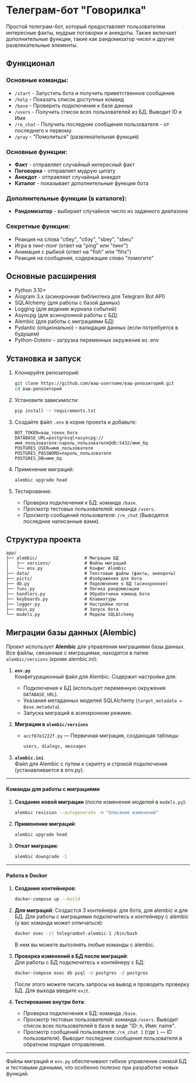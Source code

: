 # Телеграм-бот "Говорилка"

Простой телеграм-бот, который предоставляет пользователям интересные факты, мудрые поговорки и анекдоты. Также включает дополнительные функции, такие как рандомизатор чисел и другие развлекательные элементы.

## Функционал

### Основные команды:
- `/start` - Запустить бота и получить приветственное сообщение
- `/help` - Показать список доступных команд
- `/base` - Проверить подключение к базе данных
- `/users` - Получить список всех пользователей из БД. Выводит ID и Имя
- `/re_chat` - Получить последние сообщения пользователя - от последнего к первому.
- `/pray` - "Помолиться" (развлекательная функция)

### Основные функции:
- **Факт** - отправляет случайный интересный факт
- **Поговорка** - отправляет мудрую цитату
- **Анекдот** - отправляет случайный анекдот
- **Каталог** - показывает дополнительные функции бота

### Дополнительные функции (в каталоге):
- **Рандомизатор** - выбирает случайное число из заданного диапазона

### Секретные функции:
- Реакция на слова "сбеу", "сбэу", "sbey", "sbeu"
- Игра в пинг-понг (ответ на "ping" или "пинг")
- Анимация с рыбкой (ответ на "fish" или "fihs")
- Реакция на сообщения, содержащие слово "помогите"

## Основные расширения

- Python 3.10+
- Aiogram 3.x (асинхронная библиотека для Telegram Bot API)
- SQLAlchemy (для работы с базой данных)
- Logging (для ведения журнала событий)
- Asyncpg (для асинхронной работы с БД)
- Alembic (для работы с миграциями БД)
- Pydantic (опционально) – валидация данных (если потребуется в будущем)
- Python-Dotenv – загрузка переменных окружения из .env

## Установка и запуск

1. Клонируйте репозиторий:
   ```bash
   git clone https://github.com/ваш-username/ваш-репозиторий.git
   cd ваш-репозиторий
   ```

2. Установите зависимости:
   ```bash
   pip install -r requirements.txt
   ```

3. Создайте файл `.env` в корне проекта и добавьте:
   ```
   BOT_TOKEN=ваш_токен_бота
   DATABASE_URL=postgresql+asyncpg://имя_пользователя:пароль_пользователя@db:5432/имя_бд
   POSTGRES_USER=имя_пользователя
   POSTGRES_PASSWORD=пароль_пользователя
   POSTGRES_DB=имя_бд
   ```

4. Применение миграций:  
   ```bash
   alembic upgrade head
   ```

5. Тестирование:  
   - Проверка подключения к БД: команда `/base`.  
   - Просмотр тестовых пользователей: команда `/users`.  
   - Просмотр сообщений пользователя: `/re_chat` (Выводятся последние написанные вами).  

## **Структура проекта**
```
app/
├── alembic/                  # Миграции БД
│   ├── versions/             # Файлы миграций
│   └── env.py                # Конфиг Alembic
├── data/                     # Текстовые файлы (факты, анекдоты)
├── picts/                    # Изображения для бота
├── db.py                     # Подключение к БД (асинхронное)
├── func.py                   # Логика рандомизации
├── handlers.py               # Обработчики команд бота
├── keyboards.py              # Клавиатуры
├── logger.py                 # Настройки логов
├── main.py                   # Запуск бота
└── models.py                 # Модели SQLAlchemy
```

## **Миграции базы данных (Alembic)**
Проект использует **Alembic** для управления миграциями базы данных. Все файлы, связанные с миграциями, находятся в папке `alembic/versions` (кроме alembic.ini):

1. **`env.py`**  
   Конфигурационный файл для Alembic. Содержит настройки для:  
   - Подключения к БД (использует переменную окружения `DATABASE_URL`).  
   - Указания метаданных моделей SQLAlchemy (`target_metadata = Base.metadata`).  
   - Запуска миграций в асинхронном режиме.

2. **Миграции в `alembic/versions`**  
   - `accf87e1222f.py` — Первичная миграция, создающая таблицы:  
     ```python
     users, dialogs, messages
     ``` 

3. **`alembic.ini`**  
   Файл для Alembic с путем к скрипту и строкой подключения (устанавливается в env.py). 

---

#### **Команды для работы с миграциями**
1. **Создание новой миграции** (после изменения моделей в `models.py`):  
   ```bash
   alembic revision --autogenerate -m "Описание изменений"
   ```

2. **Применение миграций**:  
   ```bash
   alembic upgrade head
   ```

3. **Откат миграции**:  
   ```bash
   alembic downgrade -1
   ```

---

#### **Работа в Docker**
1. **Создание контейнеров**:
   ```bash
   docker-compose up --build
   ```

2. **Для миграций**:
   Создастся 3 контейнера: для бота, для alembic и для БД.
   Для работы с миграциями подключитесь к контейнеру с alembic (у вас команда может отличаться): 
   ```bash
   docker exec -it telegrambot-alembic-1 /bin/bash
   ```
   В нем вы можете выполнять любые команды с alembic.

3. **Проверка изменений в БД после миграций**:  
   Для работы с БД подключитесь к контейнеру с БД:
   ```bash
   docker-compose exec db psql -U postgres -d postgres
   ```
   После этого можете писать запросы на вывод и проводить проверку БД. Для выхода введите ```exit```.

4. **Тестирование внутри бота**:  
   - Проверка подключения к БД: команда `/base`.  
   - Просмотр тестовых пользователей: команда `/users`. Выводит список всех пользователей в базе в виде "ID: n, Имя: name".  
   - Просмотр сообщений пользователя: `/re_chat 1` (где `1` — ID пользователя). Выводит последние сообщения пользователя в обратном порядке отправления.

---

Файлы миграций и `env.py` обеспечивают гибкое управление схемой БД и тестовыми данными, что особенно полезно при разработке новых функций.
